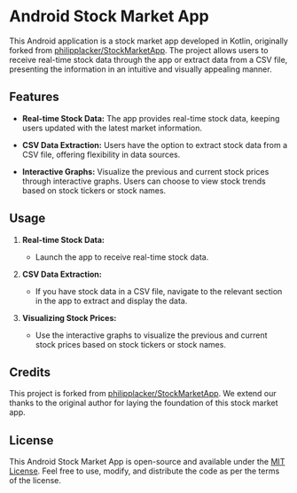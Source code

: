 # Android Stock Market App

This Android application is a stock market app developed in Kotlin, originally forked from [philipplacker/StockMarketApp](https://github.com/philipplacker/StockMarketApp). The project allows users to receive real-time stock data through the app or extract data from a CSV file, presenting the information in an intuitive and visually appealing manner.

## Features

- **Real-time Stock Data:** The app provides real-time stock data, keeping users updated with the latest market information.

- **CSV Data Extraction:** Users have the option to extract stock data from a CSV file, offering flexibility in data sources.

- **Interactive Graphs:** Visualize the previous and current stock prices through interactive graphs. Users can choose to view stock trends based on stock tickers or stock names.

## Usage

1. **Real-time Stock Data:**
   - Launch the app to receive real-time stock data.
   
2. **CSV Data Extraction:**
   - If you have stock data in a CSV file, navigate to the relevant section in the app to extract and display the data.

3. **Visualizing Stock Prices:**
   - Use the interactive graphs to visualize the previous and current stock prices based on stock tickers or stock names.

## Credits

This project is forked from [philipplacker/StockMarketApp](https://github.com/philipplacker/StockMarketApp). We extend our thanks to the original author for laying the foundation of this stock market app.

## License

This Android Stock Market App is open-source and available under the [MIT License](LICENSE). Feel free to use, modify, and distribute the code as per the terms of the license.
